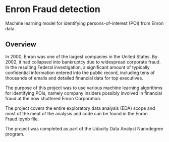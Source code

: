 # Enron Fraud detection

Machine learning model for identifying persons-of-interest (POI) from Enron data.

## Overview
In 2000, Enron was one of the largest companies in the United States. By 2002, it had collapsed into bankruptcy due to widespread corporate fraud. In the resulting Federal investigation, a significant amount of typically confidential information entered into the public record, including tens of thousands of emails and detailed financial data for top executives.

The purpose of this project was to use various machine learning algorithms for identifying POIs, namely company insiders possibly involved in financial fraud at the now shuttered Enron Corporation.

The project covers the entire exploratory data analysis (EDA) scope and most of the meat of the analysis and code can be found in the Enron Fraud.ipynb file.

The project was completed as part of the Udacity Data Analyst Nanodegree program.
